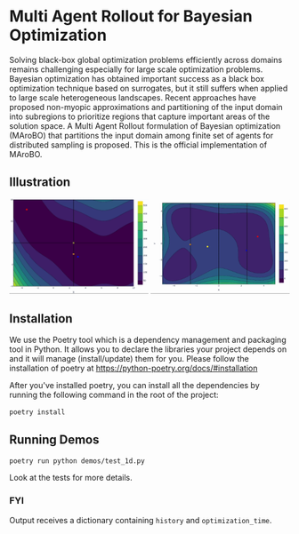 # Multi Agent Rollout for Bayesian Optimization 
Solving black-box global optimization problems efficiently across domains remains challenging especially for large scale optimization problems. Bayesian optimization has obtained important success as a black box optimization technique based on surrogates, but it still suffers when applied to large scale heterogeneous landscapes. Recent approaches have proposed non-myopic approximations and partitioning of the input domain into subregions to prioritize regions that capture important areas of the solution space. A Multi Agent Rollout formulation of Bayesian optimization (MAroBO) that partitions the input domain among finite set of agents for distributed sampling is proposed. This is the official implementation of MAroBO.

## Illustration
<p float="left">
  <img src="resources/S2.gif" width="250" />
  <img src="resources/SS.gif" width="250" />
</p>


## Installation

We use the Poetry tool which is a dependency management and packaging tool in Python. It allows you to declare the libraries your project depends on and it will manage (install/update) them for you. Please follow the installation of poetry at https://python-poetry.org/docs/#installation

After you've installed poetry, you can install all the dependencies by running the following command in the root of the project:

```
poetry install
```

## Running Demos

```
poetry run python demos/test_1d.py
```

Look at the tests for more details.

### FYI

Output receives a dictionary containing ```history``` and ```optimization_time```.